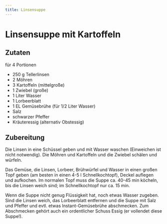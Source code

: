 ```yaml
---
title: Linsensuppe
---
```

# Linsensuppe mit Kartoffeln

## Zutaten

für 4 Portionen

* 250 g Tellerlinsen
* 2 Möhren
* 3 Kartoffeln (mittelgroße)
* 1 Zwiebel (große)
* 1 Liter Wasser
* 1 Lorbeerblatt
* 1 EL Gemüsebrühe (für 1/2 Liter Wasser)
* Salz
* schwarzer Pfeffer
* Kräuteressig (alternativ Obstessig)

## Zubereitung

Die Linsen in eine Schüssel geben und mit Wasser waschen (Einweichen ist
nicht notwendig). Die Möhren und Kartoffeln und die Zwiebel schälen und würfeln.

Das Gemüse, die Linsen, Lorbeer, Brühwürfel und Wasser in einen großen
Topf geben (am besten in einen 4-5 l Schnellkochtopf), Deckel auflegen
und aufkochen. Im normalen Topf muss die Suppe ca. 40-45 min köcheln,
bis die Linsen weich sind; im Schnellkochtopf nur ca. 15 min.

Wenn die Suppe nicht genug Flüssigkeit hat, noch etwas Wasser zugeben.
Sind die Linsen weich, das Lorbeerblatt entfernen und die Suppe mit Salz
und Pfeffer und evtl. etwas Instant-Gemüsebrühe abschmecken. Zum
Abschmecken gehört auch ein ordentlicher Schuss Essig (er vollendet diese Suppe!).

